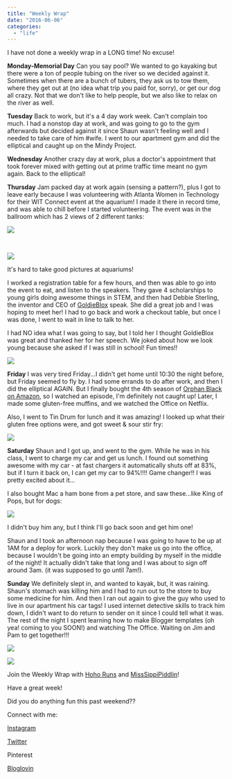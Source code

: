 ```yaml
---
title: "Weekly Wrap"
date: "2016-06-06"
categories: 
  - "life"
---
```


I have not done a weekly wrap in a LONG time! No excuse!

**Monday-Memorial Day** Can you say pool? We wanted to go kayaking but there were a ton of people tubing on the river so we decided against it. Sometimes when there are a bunch of tubers, they ask us to tow them, where they get out at (no idea what trip you paid for, sorry), or get our dog all crazy. Not that we don't like to help people, but we also like to relax on the river as well.

**Tuesday** Back to work, but it's a 4 day work week. Can't complain too much. I had a nonstop day at work, and was going to go to the gym afterwards but decided against it since Shaun wasn't feeling well and I needed to take care of him #wife. I went to our apartment gym and did the elliptical and caught up on the Mindy Project.

**Wednesday** Another crazy day at work, plus a doctor's appointment that took forever mixed with getting out at prime traffic time meant no gym again. Back to the elliptical!

**Thursday** Jam packed day at work again (sensing a pattern?), plus I got to leave early because I was volunteering with Atlanta Women in Technology for their WIT Connect event at the aquarium! I made it there in record time, and was able to chill before I started volunteering. The event was in the ballroom which has 2 views of 2 different tanks:

[![](images/20160602_164149.jpg)](https://1.bp.blogspot.com/-StQn3jZeUY0/V1V5Dn4qxjI/AAAAAAABXKY/7u0sEbuuuck0pynVyfK7HIlM15f6uT7IACKgB/s1600/20160602_164149.jpg)

 

[![](images/IMG_20160602_174214.jpg)](https://4.bp.blogspot.com/-G9C0CFoVrMw/V1V5LSeOCyI/AAAAAAABXKg/mJuK_LMbITI2KXGCsah0ZTdgRKpMqJv6gCKgB/s1600/IMG_20160602_174214.jpg)

It's hard to take good pictures at aquariums!

I worked a registration table for a few hours, and then was able to go into the event to eat, and listen to the speakers. They gave 4 scholarships to young girls doing awesome things in STEM, and then had Debbie Sterling, the inventor and CEO of [GoldieBlox](http://www.goldieblox.com/) speak. She did a great job and I was hoping to meet her! I had to go back and work a checkout table, but once I was done, I went to wait in line to talk to her.

I had NO idea what I was going to say, but I told her I thought GoldieBlox was great and thanked her for her speech. We joked about how we look young because she asked if I was still in school! Fun times!!

[![](images/IMG_20160602_224226.jpg)](https://1.bp.blogspot.com/-cNi2esroyJo/V1V6cdL5JkI/AAAAAAABXKs/NFtV6bHK4RUgeCX3oz1xy0uiMEQEQZLewCKgB/s1600/IMG_20160602_224226.jpg)

**Friday** I was very tired Friday...I didn't get home until 10:30 the night before, but Friday seemed to fly by. I had some errands to do after work, and then I did the elliptical AGAIN. But I finally bought the 4th season of [Orphan Black on Amazon](https://www.amazon.com/The-Collapse-of-Nature/dp/B01D5J0IT0/ref=sr_1_1/ref=sr_1_1?_encoding=UTF8&keywords=orphan%20black%20season%204&qid=1465219804&sr=8-1), so I watched an episode, I'm definitely not caught up! Later, I made some gluten-free muffins, and we watched the Office on Netflix.

Also, I went to Tin Drum for lunch and it was amazing! I looked up what their gluten free options were, and got sweet & sour stir fry:

[![](images/20160603_134811-01.jpeg)](https://4.bp.blogspot.com/-bPDQVhwKTxI/V1V9HTCSilI/AAAAAAABXLA/dIm6_kgclE8i4JYyPgG08BkGqk8AWPHQgCKgB/s1600/20160603_134811-01.jpeg)

**Saturday** Shaun and I got up, and went to the gym. While he was in his class, I went to charge my car and get us lunch. I found out something awesome with my car - at fast chargers it automatically shuts off at 83%, but if I turn it back on, I can get my car to 94%!!!! Game changer!! I was pretty excited about it...

I also bought Mac a ham bone from a pet store, and saw these...like King of Pops, but for dogs:

[![](images/IMG_20160604_220127.jpg)](https://4.bp.blogspot.com/-iRGu-xkS1Ug/V1V80ATqh2I/AAAAAAABXK4/-ThVNLbcmXMg7iFCAUKkyisaC54fWv2sQCKgB/s1600/IMG_20160604_220127.jpg)

I didn't buy him any, but I think I'll go back soon and get him one!

Shaun and I took an afternoon nap because I was going to have to be up at 1AM for a deploy for work. Luckily they don't make us go into the office, because I wouldn't be going into an empty building by myself in the middle of the night! It actually didn't take that long and I was about to sign off around 3am. (it was supposed to go until 7am!).

**Sunday** We definitely slept in, and wanted to kayak, but, it was raining. Shaun's stomach was killing him and I had to run out to the store to buy some medicine for him. And then I ran out again to give the guy who used to live in our apartment his car tags! I used internet detective skills to track him down, I didn't want to do return to sender on it since I could tell what it was. The rest of the night I spent learning how to make Blogger templates (oh yea! coming to you SOON!) and watching The Office. Waiting on Jim and Pam to get together!!!

[![](images/IMG_20160605_155203.jpg)](https://2.bp.blogspot.com/-LrALnPw-wp8/V1V9Mek32pI/AAAAAAABXLI/9B-Io4pTkhwTDZ7r84H2lZOz2R3VbQ0yQCKgB/s1600/IMG_20160605_155203.jpg)

[![](images/WeeklyWrap.jpg)](https://2.bp.blogspot.com/-7r-do0j0IY4/VcO0gTqEiUI/AAAAAAAABmw/WEjF7v2xsy0/s320/WeeklyWrap.jpg)

Join the Weekly Wrap with [Hoho Runs](https://hohoruns.blogspot.com/) and [MissSippiPiddlin](http://www.misssippipiddlin.com/)!

Have a great week!

Did you do anything fun this past weekend??

Connect with me:

[Instagram](https://www.instagram.com/codebikerun/)

[Twitter](https://twitter.com/kaleighcodes)

Pinterest

[Bloglovin](https://www.bloglovin.com/blogs/codebikerun-12713491)
